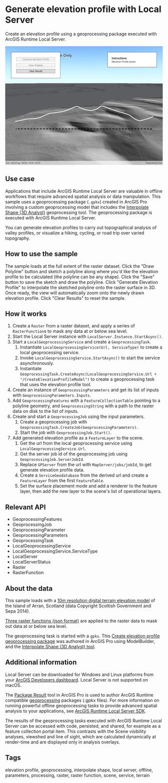 # Generate elevation profile with Local Server

Create an elevation profile using a geoprocessing package executed with ArcGIS Runtime Local Server.

![Image of local server generate elevation profile](LocalServerGenerateElevationProfile.jpg)

## Use case

Applications that include ArcGIS Runtime Local Server are valuable in offline workflows that require advanced spatial analysis or data manipulation. This sample uses a geoprocessing package (`.gpkx`) created in ArcGIS Pro involving a custom geoprocessing model that includes the [Interpolate Shape (3D Analyst)](https://pro.arcgis.com/en/pro-app/latest/tool-reference/3d-analyst/interpolate-shape.htm) geoprocessing tool. The geoprocessing package is executed with ArcGIS Runtime Local Server.

You can generate elevation profiles to carry out topographical analysis of valley profiles, or visualize a hiking, cycling, or road trip over varied topography.

## How to use the sample

The sample loads at the full extent of the raster dataset. Click the "Draw Polyline" button and sketch a polyline along where you'd like the elevation profile to be calculated (the polyline can be any shape). Click the "Save" button to save the sketch and draw the polyline. Click "Generate Elevation Profile" to interpolate the sketched polyline onto the raster surface in 3D. Once ready, the view will automatically zoom onto the newly drawn elevation profile. Click "Clear Results" to reset the sample.

## How it works

1. Create a `Raster` from a raster dataset, and apply a series of `RasterFunction`s to mask any data at or below sea level.
2. Start the Local Server instance with `LocalServer.Instance.StartAsync()`.
3. Start a `LocalGeoprocessingService` and create a `GeoprocessingTask`.
    1. Instantiate `LocalGeoprocessingService(Url, ServiceType)` to create a local geoprocessing service.
    2. Invoke `LocalGeoprocessingService.StartAsync()` to start the service asynchronously.
    3. Instantiate `GeoprocessingTask.CreateAsync(LocalGeoprocessingService.Url + "/CreateElevationProfileModel")` to create a geoprocessing task that uses the elevation profile tool.
4. Create an instance of `GeoprocessingParameters` and get its list of inputs with `GeoprocessingParameters.Inputs`.
5. Add `GeoprocessingFeatures` with a `FeatureCollectionTable` pointing to a polyline geometry, and `GeoprocessingString` with a path to the raster data on disk to the list of inputs.
6. Create and start a `GeoprocessingJob` using the input parameters.
    1. Create a geoprocessing job with `GeoprocessingTask.CreateJob(GeoprocessingParameters)`.
    2. Start the job with `GeoprocessingJob.Start()`.
7. Add generated elevation profile as a `FeatureLayer` to the scene.
    1. Get the url from the local geoprocessing service using `LocalGeoprocessingService.Url`.
    2. Get the server job id of the geoprocessing job using `GeoprocessingJob.ServerJobId`.
    3. Replace `GPServer` from the url with `MapServer/jobs/jobId`, to get generate elevation profile data.
    4. Create a `ServiceGeodatabase` from the derived url and create a `FeatureLayer` from the first `FeatureTable`.
    5. Set the surface placement mode and add a renderer to the feature layer, then add the new layer to the scene's list of operational layers.

## Relevant API

* GeoprocessingFeatures
* GeoprocessingJob
* GeoprocessingParameter
* GeoprocessingParameters
* GeoprocessingTask
* LocalGeoprocessingService
* LocalGeoprocessingService.ServiceType
* LocalServer
* LocalServerStatus
* Raster
* RasterFunction

## About the data

This sample loads with a [10m resolution digital terrain elevation model](https://www.arcgis.com/home/item.html?id=db9cd9beedce4e0987c33c198c8dfb45) of the Island of Arran, Scotland (data Copyright Scottish Government and Sepa 2014).

[Three raster functions (json format)](https://www.arcgis.com/home/item.html?id=259f420250a444b4944a277eec2c4e42) are applied to the raster data to mask out data at or below sea level.

The geoprocessing task is started with a `gpkx`. This [Create elevation profile geoprocessing package](https://www.arcgis.com/home/item.html?id=831cbdc61b1c4cd3bfedd1af91d09d36) was authored in ArcGIS Pro using ModelBuilder, and the [Interpolate Shape (3D Analyst) tool](https://pro.arcgis.com/en/pro-app/latest/tool-reference/3d-analyst/interpolate-shape.htm).

## Additional information

Local Server can be downloaded for Windows and Linux platforms from your [ArcGIS Developers dashboard](https://developers.arcgis.com/net/local-server/install-and-set-up/). Local Server is not supported on macOS.

The [Package Result](https://pro.arcgis.com/en/pro-app/latest/tool-reference/data-management/package-result.htm) tool in ArcGIS Pro is used to author ArcGIS Runtime compatible [geoprocessing](https://pro.arcgis.com/en/pro-app/latest/help/analysis/geoprocessing/basics/what-is-geoprocessing-.htm) packages (.gpkx files). For more information on running powerful offline geoprocessing tasks to provide advanced spatial analysis to your applications, see [ArcGIS Runtime Local Server SDK](https://developers.arcgis.com/net/local-server/).

The results of the geoprocessing tasks executed with ArcGIS Runtime Local Server can be accessed with code, persisted, and shared, for example as a feature collection portal item. This contrasts with the Scene visibility analyses, viewshed and line of sight, which are calculated dynamically at render-time and are displayed only in analysis overlays.

## Tags

elevation profile, geoprocessing, interpolate shape, local server, offline, parameters, processing, raster, raster function, scene, service, terrain